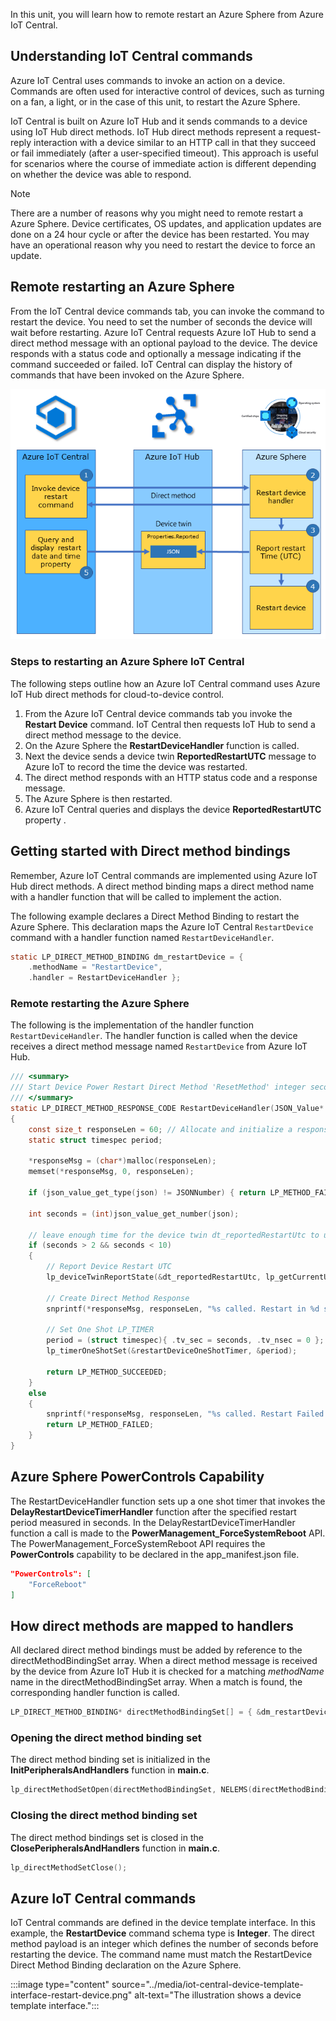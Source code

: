 In this unit, you will learn how to remote restart an Azure Sphere from Azure IoT Central.

## Understanding IoT Central commands

Azure IoT Central uses commands to invoke an action on a device. Commands are often used for interactive control of devices, such as turning on a fan, a light, or in the case of this unit, to restart the Azure Sphere.

IoT Central is built on Azure IoT Hub and it sends commands to a device using IoT Hub direct methods. IoT Hub direct methods represent a request-reply interaction with a device similar to an HTTP call in that they succeed or fail immediately (after a user-specified timeout). This approach is useful for scenarios where the course of immediate action is different depending on whether the device was able to respond.

> [!NOTE]
> There are a number of reasons why you might need to remote restart a Azure Sphere. Device certificates, OS updates, and application updates are done on a 24 hour cycle or after the device has been restarted. You may have an operational reason why you need to restart the device to force an update.

## Remote restarting an Azure Sphere

From the IoT Central device commands tab, you can invoke the command to restart the device. You need to set the number of seconds the device will wait before restarting. Azure IoT Central requests Azure IoT Hub to send a direct method message with an optional payload to the device. The device responds with a status code and optionally a message indicating if the command succeeded or failed. IoT Central can display the history of commands that have been invoked on the Azure Sphere.

![The illustration shows a device twin configuration pattern.](../media/azure-direct-method-pattern.png)

### Steps to restarting an Azure Sphere IoT Central

The following steps outline how an Azure IoT Central command uses Azure IoT Hub direct methods for cloud-to-device control.

1. From the Azure IoT Central device commands tab you invoke the **Restart Device** command. IoT Central then requests IoT Hub to send a direct method message to the device.
1. On the Azure Sphere the **RestartDeviceHandler** function is called.
1. Next the device sends a device twin **ReportedRestartUTC** message to Azure IoT to record the time the device was restarted.
1. The direct method responds with an HTTP status code and a response message.
1. The Azure Sphere is then restarted.
1. Azure IoT Central queries and displays the device **ReportedRestartUTC** property .

## Getting started with Direct method bindings

Remember, Azure IoT Central commands are implemented using Azure IoT Hub direct methods. A direct method binding maps a direct method name with a handler function that will be called to implement the action.

The following example declares a Direct Method Binding to restart the Azure Sphere. This declaration maps the Azure IoT Central `RestartDevice` command with a handler function named `RestartDeviceHandler`.

```c
static LP_DIRECT_METHOD_BINDING dm_restartDevice = {
    .methodName = "RestartDevice",
    .handler = RestartDeviceHandler };
```

### Remote restarting the Azure Sphere

The following is the implementation of the handler function `RestartDeviceHandler`. The handler function is called when the device receives a direct method message named `RestartDevice` from Azure IoT Hub.

```c
/// <summary>
/// Start Device Power Restart Direct Method 'ResetMethod' integer seconds eg 5
/// </summary>
static LP_DIRECT_METHOD_RESPONSE_CODE RestartDeviceHandler(JSON_Value* json, LP_DIRECT_METHOD_BINDING* directMethodBinding, char** responseMsg)
{
    const size_t responseLen = 60; // Allocate and initialize a response message buffer. The calling function is responsible for the freeing memory
    static struct timespec period;

    *responseMsg = (char*)malloc(responseLen);
    memset(*responseMsg, 0, responseLen);

    if (json_value_get_type(json) != JSONNumber) { return LP_METHOD_FAILED; }

    int seconds = (int)json_value_get_number(json);

    // leave enough time for the device twin dt_reportedRestartUtc to update before restarting the device
    if (seconds > 2 && seconds < 10)
    {
        // Report Device Restart UTC
        lp_deviceTwinReportState(&dt_reportedRestartUtc, lp_getCurrentUtc(msgBuffer, sizeof(msgBuffer))); // LP_TYPE_STRING

        // Create Direct Method Response
        snprintf(*responseMsg, responseLen, "%s called. Restart in %d seconds", directMethodBinding->methodName, seconds);

        // Set One Shot LP_TIMER
        period = (struct timespec){ .tv_sec = seconds, .tv_nsec = 0 };
        lp_timerOneShotSet(&restartDeviceOneShotTimer, &period);

        return LP_METHOD_SUCCEEDED;
    }
    else
    {
        snprintf(*responseMsg, responseLen, "%s called. Restart Failed. Seconds out of range: %d", directMethodBinding->methodName, seconds);
        return LP_METHOD_FAILED;
    }
}
```

## Azure Sphere PowerControls Capability

The RestartDeviceHandler function sets up a one shot timer that invokes the **DelayRestartDeviceTimerHandler** function after the specified restart period measured in seconds. In the DelayRestartDeviceTimerHandler function a call is made to the **PowerManagement_ForceSystemReboot** API. The PowerManagement_ForceSystemReboot API requires the **PowerControls** capability to be declared in the app_manifest.json file.

```json
"PowerControls": [
    "ForceReboot"
]
```

## How direct methods are mapped to handlers

All declared direct method bindings must be added by reference to the directMethodBindingSet array. When a direct method message is received by the device from Azure IoT Hub it is checked for a matching *methodName* name in the directMethodBindingSet array. When a match is found, the corresponding handler function is called.

```c
LP_DIRECT_METHOD_BINDING* directMethodBindingSet[] = { &dm_restartDevice };
```

### Opening the direct method binding set

The direct method binding set is initialized in the **InitPeripheralsAndHandlers** function in **main.c**.

```c
lp_directMethodSetOpen(directMethodBindingSet, NELEMS(directMethodBindingSet));
```

### Closing the direct method binding set

The direct method bindings set is closed in the **ClosePeripheralsAndHandlers** function in **main.c**.

```c
lp_directMethodSetClose();
```

## Azure IoT Central commands

IoT Central commands are defined in the device template interface. In this example, the **RestartDevice** command schema type is **Integer**. The direct method payload is an integer which defines the number of seconds before restarting the device. The command name must match the RestartDevice Direct Method Binding declaration on the Azure Sphere.

<!-- > [!div class="mx-imgBorder"]
> ![The illustration shows a device template interface.](../media/iot-central-device-template-interface-restart-device.png) -->

:::image type="content" source="../media/iot-central-device-template-interface-restart-device.png" alt-text="The illustration shows a device template interface.":::
